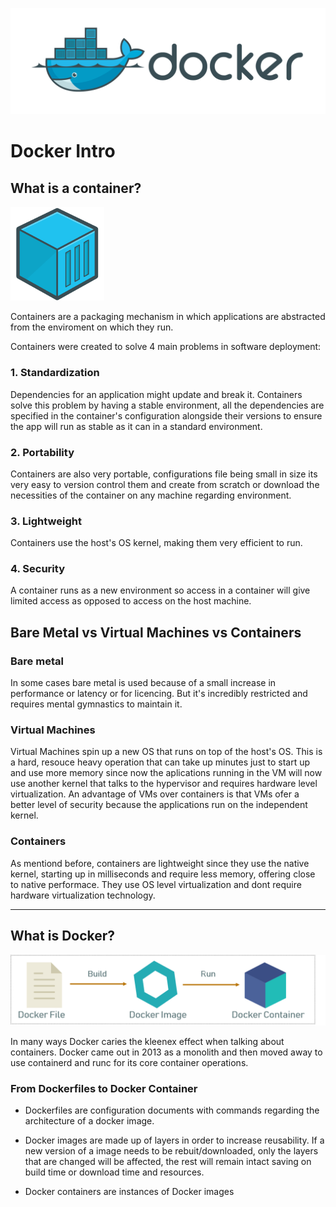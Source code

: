 ![Docker](assets/images/docker.png "Docker")

# Docker Intro

## What is a container?

<img src="assets/images/container.png" alt="drawing" width="150"/>

Containers are a packaging mechanism in which applications are abstracted from the enviroment on which they run.

Containers were created to solve 4 main problems in software deployment:

### 1. Standardization

Dependencies for an application might update and break it. Containers solve this problem by having a stable environment, all the dependencies are specified in the container's configuration alongside their versions to ensure the app will run as stable as it can in a standard environment.

### 2. Portability

Containers are also very portable, configurations file being small in size its very easy to version control them and create from scratch or download the necessities of the container on any machine regarding environment.

### 3. Lightweight

Containers use the host's OS kernel, making them very efficient to run.

### 4. Security

A container runs as a new environment so access in a container will give limited access as opposed to access on the host machine.

## Bare Metal vs Virtual Machines vs Containers 

### Bare metal

In some cases bare metal is used because of a small increase in performance or latency or for licencing. But it's incredibly restricted and requires mental gymnastics to maintain it.

### Virtual Machines

Virtual Machines spin up a new OS that runs on top of the host's OS. This is a hard, resouce heavy operation that can take up minutes just to start up and use more memory since now the aplications running in the VM will now use another kernel that talks to the hypervisor and requires hardware level virtualization.
An advantage of VMs over containers is that VMs ofer a better level of security because the applications run on the independent kernel.

### Containers

As mentiond before, containers are lightweight since they use the native kernel, starting up in milliseconds and require less memory, offering close to native performace. They use OS level virtualization and dont require hardware virtualization technology.

***

## What is Docker?

![Path](assets/images/docker-path.png "Docker path")

In many ways Docker caries the kleenex effect when talking about containers. Docker came out in 2013 as a monolith and then moved away to use containerd and runc for its core container operations. 

### From Dockerfiles to Docker Container

* Dockerfiles are configuration documents with commands regarding the architecture of a docker image.

* Docker images are made up of layers in order to increase reusability. If a new version of a image needs to be rebuit/downloaded, only the layers that are changed will be affected, the rest will remain intact saving on build time or download time and resources.

* Docker containers are instances of Docker images
